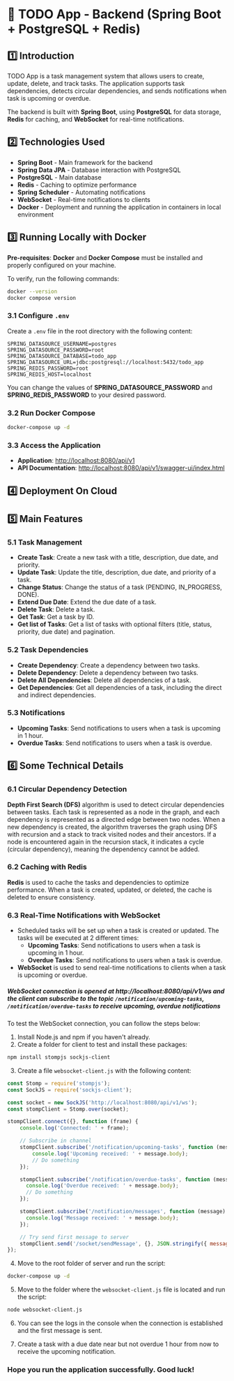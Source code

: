 # 📌 TODO App - Backend (Spring Boot + PostgreSQL + Redis)

## 1️⃣ Introduction

TODO App is a task management system that allows users to create, update, delete, and track tasks. The application supports task dependencies, detects circular dependencies, and sends notifications when task is upcoming or overdue.

The backend is built with **Spring Boot**, using **PostgreSQL** for data storage, **Redis** for caching, and **WebSocket** for real-time notifications.

## 2️⃣ Technologies Used

- **Spring Boot** - Main framework for the backend
- **Spring Data JPA** - Database interaction with PostgreSQL
- **PostgreSQL** - Main database
- **Redis** - Caching to optimize performance
- **Spring Scheduler** - Automating notifications
- **WebSocket** - Real-time notifications to clients
- **Docker** - Deployment and running the application in containers in local environment

## 3️⃣ Running Locally with Docker

**Pre-requisites**: **Docker** and **Docker Compose** must be installed and properly configured on your machine.

To verify, run the following commands:

```bash
docker --version
docker compose version
```

### 3.1 Configure `.env`

Create a `.env` file in the root directory with the following content:

```env
SPRING_DATASOURCE_USERNAME=postgres
SPRING_DATASOURCE_PASSWORD=root
SPRING_DATASOURCE_DATABASE=todo_app
SPRING_DATASOURCE_URL=jdbc:postgresql://localhost:5432/todo_app
SPRING_REDIS_PASSWORD=root
SPRING_REDIS_HOST=localhost
```

You can change the values of **SPRING_DATASOURCE_PASSWORD** and **SPRING_REDIS_PASSWORD** to your desired password.

### 3.2 Run Docker Compose

```bash
docker-compose up -d
```

### 3.3 Access the Application

- **Application**: [http://localhost:8080/api/v1](http://localhost:8080/api/v1)
- **API Documentation**: [http://localhost:8080/api/v1/swagger-ui/index.html](http://localhost:8080/api/v1/swagger-ui/index.html#/)

## 4️⃣ Deployment On Cloud



## 5️⃣ Main Features

### 5.1 Task Management

- **Create Task**: Create a new task with a title, description, due date, and priority.
- **Update Task**: Update the title, description, due date, and priority of a task.
- **Change Status**: Change the status of a task (PENDING, IN_PROGRESS, DONE).
- **Extend Due Date**: Extend the due date of a task.
- **Delete Task**: Delete a task.
- **Get Task**: Get a task by ID.
- **Get list of Tasks**: Get a list of tasks with optional filters (title, status, priority, due date) and pagination.

### 5.2 Task Dependencies

- **Create Dependency**: Create a dependency between two tasks.
- **Delete Dependency**: Delete a dependency between two tasks.
- **Delete All Dependencies**: Delete all dependencies of a task.
- **Get Dependencies**: Get all dependencies of a task, including the direct and indirect dependencies.

### 5.3 Notifications

- **Upcoming Tasks**: Send notifications to users when a task is upcoming in 1 hour.
- **Overdue Tasks**: Send notifications to users when a task is overdue.

## 6️⃣ Some Technical Details

### 6.1 Circular Dependency Detection

**Depth First Search (DFS)** algorithm is used to detect circular dependencies between tasks. Each task is represented as a node in the graph, and each dependency is represented as a directed edge between two nodes. When a new dependency is created, the algorithm traverses the graph using DFS with recursion and a stack to track visited nodes and their ancestors. If a node is encountered again in the recursion stack, it indicates a cycle (circular dependency), meaning the dependency cannot be added.

### 6.2 Caching with Redis

**Redis** is used to cache the tasks and dependencies to optimize performance. When a task is created, updated, or deleted, the cache is deleted to ensure consistency.

### 6.3 Real-Time Notifications with WebSocket

- Scheduled tasks will be set up when a task is created or updated. The tasks will be executed at 2 different times:
  - **Upcoming Tasks**: Send notifications to users when a task is upcoming in 1 hour.
  - **Overdue Tasks**: Send notifications to users when a task is overdue.
- **WebSocket** is used to send real-time notifications to clients when a task is upcoming or overdue.

##### WebSocket connection is opened at http://localhost:8080/api/v1/ws and the client can subscribe to the topic `/notification/upcoming-tasks`, `/notification/overdue-tasks` to receive upcoming, overdue notifications

To test the WebSocket connection, you can follow the steps below:

1. Install Node.js and npm if you haven't already.
2. Create a folder for client to test and install these packages:

```bash
npm install stompjs sockjs-client
```

3. Create a file `websocket-client.js` with the following content:

```javascript
const Stomp = require('stompjs');
const SockJS = require('sockjs-client');

const socket = new SockJS('http://localhost:8080/api/v1/ws'); 
const stompClient = Stomp.over(socket);

stompClient.connect({}, function (frame) {
    console.log('Connected: ' + frame);

    // Subscribe in channel
    stompClient.subscribe('/notification/upcoming-tasks', function (message) {
        console.log('Upcoming received: ' + message.body);
        // Do something
    });

    stompClient.subscribe('/notification/overdue-tasks', function (message) {
      console.log('Overdue received: ' + message.body);
      // Do something
    });

    stompClient.subscribe('/notification/messages', function (message) {
      console.log('Message received: ' + message.body);
    });

    // Try send first message to server
    stompClient.send('/socket/sendMessage', {}, JSON.stringify({ message: 'Hello from STOMP client' }));
});
```

4. Move to the root folder of server and run the script:

```bash
docker-compose up -d
```

5. Move to the folder where the `websocket-client.js` file is located and run the script:

```bash
node websocket-client.js
```

6. You can see the logs in the console when the connection is established and the first message is sent.

7. Create a task with a due date near but not overdue 1 hour from now to receive the upcoming notification.


### Hope you run the application successfully. Good luck!
